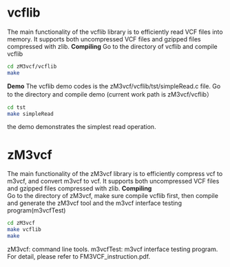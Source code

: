# vcflib 
The main functionality of the vcflib library is to efficiently read VCF files into memory. It supports both uncompressed VCF files and gzipped files compressed with zlib.
**Compiling**
Go to the directory of vcflib and compile vcflib
```Bash
cd zM3vcf/vcflib  
make
```
**Demo**
The vcflib demo codes is the zM3vcf/vcflib/tst/simpleRead.c file. Go to the directory and compile demo (current work path is zM3vcf/vcflib）  
```Bash
cd tst  
make simpleRead   
```
the demo demonstrates the simplest read operation.
# zM3vcf
The main functionality of the zM3vcf library is to efficiently compress vcf to m3vcf, and convert m3vcf to vcf. It supports both uncompressed VCF files and gzipped files compressed with zlib.
**Compiling**  
Go to the directory of zM3vcf, make sure compile vcflib first, then compile and generate the zM3vcf tool and the m3vcf interface testing program(m3vcfTest)

```Bash
cd zM3vcf  
make vcflib  
make  
```
zM3vcf:		command line tools.
m3vcfTest: 	m3vcf interface testing program.
For detail, please refer to FM3VCF_instruction.pdf.
